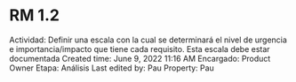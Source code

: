 # RM 1.2

Actividad: Definir una escala con la cual se determinará el nivel de urgencia e importancia/impacto que tiene cada requisito. Esta escala debe estar documentada
Created time: June 9, 2022 11:16 AM
Encargado: Product Owner
Etapa: Análisis
Last edited by: Pau
Property: Pau